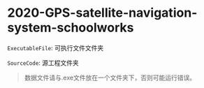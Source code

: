 # 2020-GPS-satellite-navigation-system-schoolworks

`ExecutableFile`: 可执行文件文件夹

`SourceCode`: 源工程文件夹

> 数据文件请与.exe文件放在一个文件夹下，否则可能运行错误。